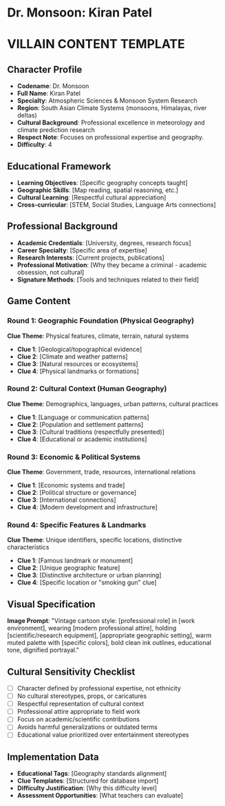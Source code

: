 # Dr. Monsoon: Kiran Patel

# VILLAIN CONTENT TEMPLATE

## Character Profile
- **Codename**: Dr. Monsoon
- **Full Name**: Kiran Patel
- **Specialty**: Atmospheric Sciences & Monsoon System Research
- **Region**: South Asian Climate Systems (monsoons, Himalayas, river deltas)
- **Cultural Background**: Professional excellence in meteorology and climate prediction research
- **Respect Note**: Focuses on professional expertise and geography.
- **Difficulty**: 4

## Educational Framework
- **Learning Objectives**: [Specific geography concepts taught]
- **Geographic Skills**: [Map reading, spatial reasoning, etc.]
- **Cultural Learning**: [Respectful cultural appreciation]
- **Cross-curricular**: [STEM, Social Studies, Language Arts connections]

## Professional Background
- **Academic Credentials**: [University, degrees, research focus]
- **Career Specialty**: [Specific area of expertise]
- **Research Interests**: [Current projects, publications]
- **Professional Motivation**: [Why they became a criminal - academic obsession, not cultural]
- **Signature Methods**: [Tools and techniques related to their field]

## Game Content

### Round 1: Geographic Foundation (Physical Geography)
**Clue Theme**: Physical features, climate, terrain, natural systems
- **Clue 1**: [Geological/topographical evidence]
- **Clue 2**: [Climate and weather patterns]
- **Clue 3**: [Natural resources or ecosystems]
- **Clue 4**: [Physical landmarks or formations]

### Round 2: Cultural Context (Human Geography)
**Clue Theme**: Demographics, languages, urban patterns, cultural practices
- **Clue 1**: [Language or communication patterns]
- **Clue 2**: [Population and settlement patterns]
- **Clue 3**: [Cultural traditions (respectfully presented)]
- **Clue 4**: [Educational or academic institutions]

### Round 3: Economic & Political Systems
**Clue Theme**: Government, trade, resources, international relations
- **Clue 1**: [Economic systems and trade]
- **Clue 2**: [Political structure or governance]
- **Clue 3**: [International connections]
- **Clue 4**: [Modern development and infrastructure]

### Round 4: Specific Features & Landmarks
**Clue Theme**: Unique identifiers, specific locations, distinctive characteristics
- **Clue 1**: [Famous landmark or monument]
- **Clue 2**: [Unique geographic feature]
- **Clue 3**: [Distinctive architecture or urban planning]
- **Clue 4**: [Specific location or "smoking gun" clue]

## Visual Specification
**Image Prompt**: "Vintage cartoon style: [professional role] in [work environment], wearing [modern professional attire], holding [scientific/research equipment], [appropriate geographic setting], warm muted palette with [specific colors], bold clean ink outlines, educational tone, dignified portrayal."

## Cultural Sensitivity Checklist
- [ ] Character defined by professional expertise, not ethnicity
- [ ] No cultural stereotypes, props, or caricatures
- [ ] Respectful representation of cultural context
- [ ] Professional attire appropriate to field work
- [ ] Focus on academic/scientific contributions
- [ ] Avoids harmful generalizations or outdated terms
- [ ] Educational value prioritized over entertainment stereotypes

## Implementation Data
- **Educational Tags**: [Geography standards alignment]
- **Clue Templates**: [Structured for database import]
- **Difficulty Justification**: [Why this difficulty level]
- **Assessment Opportunities**: [What teachers can evaluate]